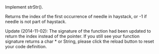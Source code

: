 Implement strStr().

Returns the index of the first occurrence of needle in haystack, or -1 if needle is not part of haystack.

Update (2014-11-02):
The signature of the function had been updated to return the index instead of the pointer. If you still see your function signature returns a char * or String, please click the reload button  to reset your code definition.